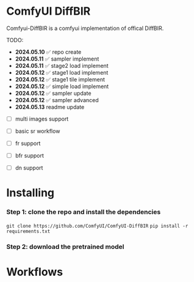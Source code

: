 # ComfyUI DiffBIR

Comfyui-DiffBIR is a comfyui implementation of offical DiffBIR. 

TODO:
- **2024.05.10** ✅ repo create
- **2024.05.11** ✅ sampler implement
- **2024.05.11** ✅ stage2 load implement
- **2024.05.12** ✅ stage1 load implement
- **2024.05.12** ✅ stage1 tile implement
- **2024.05.12** ✅ simple load implement
- **2024.05.12** ✅ sampler update
- **2024.05.12** ✅ sampler advanced
- **2024.05.13** readme update
- [ ] multi images support
- [ ] basic sr workflow
- [ ] fr support
- [ ] bfr support
- [ ] dn support


# Installing
### Step 1: clone the repo and install the dependencies
`git clone https://github.com/ComfyUI/ComfyUI-DiffBIR`
`pip install -r requirements.txt`

### Step 2: download the pretrained model

# Workflows